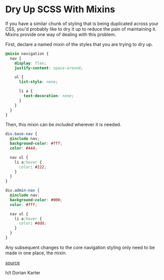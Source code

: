 # Dry Up SCSS With Mixins

If you have a similar chunk of styling that is being duplicated across your
CSS, you'd probably like to dry it up to reduce the pain of maintaining it.
Mixins provide one way of dealing with this problem.

First, declare a named mixin of the styles that you are trying to dry up.

```css
@mixin navigation {
  nav {
    display: flex;
    justify-content: space-around;

    ul {
      list-style: none;

      li a {
        text-decoration: none;
      }
    }
  }
}
```

Then, this mixin can be _included_ wherever it is needed.

```css
div.base-nav {
  @include nav;
  background-color: #fff;
  color: #444;

  nav ul {
    li a:hover {
      color: #222;
    }
  }
}

div.admin-nav {
  @include nav;
  background-color: #000;
  color: #fff;

  nav ul {
    li a:hover {
      color: #ddd;
    }
  }
}
```

Any subsequent changes to the core navigation styling only need to be made
in one place, the mixin.

[source](http://sass-lang.com/guide)

h/t Dorian Karter
